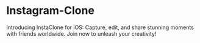 # Instagram-Clone
 Introducing InstaClone for iOS: Capture, edit, and share stunning moments with friends worldwide. Join now to unleash your creativity!
